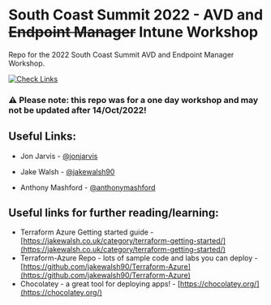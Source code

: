 # South Coast Summit 2022 - AVD and ~~Endpoint Manager~~ Intune Workshop
Repo for the 2022 South Coast Summit AVD and Endpoint Manager Workshop.

[![Check Links](https://github.com/jakewalsh90/SCS2022-AVDEndpoint-Workshop/actions/workflows/links.yml/badge.svg)](https://github.com/jakewalsh90/SCS2022-AVDEndpoint-Workshop/actions/workflows/links.yml)

### ⚠ Please note: this repo was for a one day workshop and may not be updated after 14/Oct/2022!

## Useful Links:

 - Jon Jarvis - [@jonjarvis](https://twitter.com/jonjarvis)

 -  Jake Walsh - [@jakewalsh90](https://twitter.com/jakewalsh90)

 -  Anthony Mashford - [@anthonymashford](https://twitter.com/anthonymashford)

## Useful links for further reading/learning:

   - Terraform Azure Getting started guide - [https://jakewalsh.co.uk/category/terraform-getting-started/](https://jakewalsh.co.uk/category/terraform-getting-started/)
   - Terraform-Azure Repo - lots of sample code and labs you can deploy - [https://github.com/jakewalsh90/Terraform-Azure](https://github.com/jakewalsh90/Terraform-Azure)
   - Chocolatey - a great tool for deploying apps! - [https://chocolatey.org/](https://chocolatey.org/)


